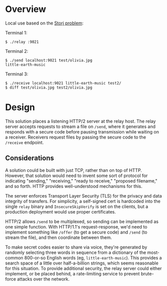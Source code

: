 # Overview

Local use based on the [Storj problem](problem.md):

Terminal 1:
```
$ ./relay :9021
```

Terminal 2:
```
$ ./send localhost:9021 test/olivia.jpg
little-earth-music
```

Terminal 3:
```
$ ./receive localhost:9021 little-earth-music test2/
$ diff test/olivia.jpg test2/olivia.jpg
```

# Design

This solution places a listening HTTP/2 server at the relay host.
The relay server accepts requests to stream a file on `/send`,
where it generates and responds with a secure code before pausing transmission while waiting on a receiver.
Receivers request files by passing the secure code to the `/receive` endpoint.

## Considerations

A solution could be built with just TCP, rather than on top of HTTP.
However, that solution would need to invent some sort of protocol for indicating "sending," "receiving,"
"ready to receive," "proposed filename," and so forth. HTTP provides well-understood mechanisms for this.

The server enforces Transport Layer Security (TLS) for the privacy and data integrity of transfers.
For simplicity, a self-signed cert is hardcoded into the single `relay` binary and `InsecureSkipVerify`
is set on the clients, but a production deployment would use proper certificates.

HTTP/2 allows `/send` to be multiplexed, so sending can be implemented as one simple function.
With HTTP/1.1's request-response, we'd need to implement something like `/offer` (to get a secure code) and `/send` (to stream the file),
and then coordinate between them.

To make secret codes easier to share via voice,
they're generated by randomly selecting three words in sequence from a dictionary of the most-common
800-or-so English words (eg, `little-earth-music`). This provides a search space of a little over half-a-billion
strings, which seems reasonable for this situation.
To provide additional security, the relay server could either implement, or be placed behind,
a rate-limiting service to prevent brute-force attacks over the network.


